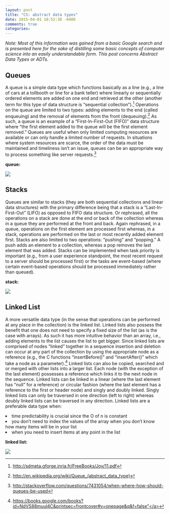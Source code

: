 ```yaml
---
layout: post
title: "CS: abstract data types"
date: 2015-04-01 10:52:38 -0400
comments: true
categories:
---
```


<i>Note: Most of this information was gained from a basic Google search and is presented here for the sake of distilling some basic concepts of computer science into an easily understandable form. This post concerns Abstract Data Types or ADTs.</i>
<h2>Queues</h2>

A queue is a simple data type which functions basically as a line (e.g., a line of cars at a tollbooth or line for a bank teller) where linearly or sequentially ordered elements are added on one end and retrieved at the other (another term for this type of data structure is “sequential collection”).[^1] Operations on the queue are limited to two types: adding elements to the end (called enqueuing) and the removal of elements from the front (dequeuing).[^2] As such, a queue is an example of a “First-In-First-Out (FIFO)” data structure where “the first element added to the queue will be the first element removed.” Queues are useful when only limited computing resources are available or can only handle a limited number of requests. In situations where system resources are scarce, the order of the data must be maintained and timeliness isn’t an issue, queues can be an appropriate way to process something like server requests.[^3]

<!-- more -->

<strong>queue:</strong>

<img src="http://upload.wikimedia.org/wikipedia/commons/5/52/Data_Queue.svg">

<h2>Stacks</h2>

Queues are similar to stacks (they are both sequential collections and linear data structures) with the primary difference being that a stack is a “Last-In-First-Out” (LIFO) as opposed to FIFO data structure. Or rephrased, all the operations on a stack are done at the end or back of the collection whereas in a queue they are performed at the front and back. Again rephrased, in a queue, operations on the first element are processed first whereas, in a stack, operations are performed on the last or most recently added element first. Stacks are also limited to two operations: “pushing” and “popping.” A push adds an element to a collection, whereas a pop removes the last element that was added. Stacks can be implemented when task priority is important (e.g., from a user experience standpoint, the most recent request to a server should be processed first) or the tasks are event-based (where certain event-based operations should be processed immediately rather than queued).

<strong>stack:</strong>

<img src="http://upload.wikimedia.org/wikipedia/commons/2/29/Data_stack.svg">

<h2>Linked List</h2>

A more versatile data type (in the sense that operations can be performed at any place in the collection) is the linked list. Linked lists also possess the benefit that one does not need to specify a fixed size of the list (as is the case with arrays). As such it has more intuitive behavior than an array, i.e., adding elements to the list causes the list to get bigger. Since linked lists are comprised of nodes “linked” together in a sequence insertion and deletion can occur at any part of the collection by using the appropriate node as a reference (e.g., the C functions “insertBefore()” and “insertAfter()” which take a node as a parameter).[^4] Linked lists can also be copied, searched and or merged with other lists into a larger list. Each node (with the exception of the last element) possesses a reference which links it to the next node in the sequence. Linked lists can be linked in a linear (where the last element has “null” for a reference) or circular fashion (where the last element has a reference to the first or header node) and singly and doubly linked. Singly linked lists can only be traversed in one direction (left to right) whereas doubly linked lists can be traversed in any direction. Linked lists are a preferable data type when:

<li>time predictability is crucial since the O of n is constant</li>
<li>you don’t need to index the values of the array
when you don’t know how many items will be in your list</li>
<li>when you need to insert items at any point in the list</li>

<strong>linked list:</strong>

<img src="http://mike-lipman.com/images/linked-list.png">

[^1]: <a href="http://sdmeta.gforge.inria.fr/FreeBooks/Joy/11.pdf">http://sdmeta.gforge.inria.fr/FreeBooks/Joy/11.pdf</a>

[^2]: <a href="http://en.wikipedia.org/wiki/Queue_(abstract_data_type)">http://en.wikipedia.org/wiki/Queue_(abstract_data_type)</a>

[^3]: <a href="http://stackoverflow.com/questions/7431054/when-where-how-should-queues-be-used">http://stackoverflow.com/questions/7431054/when-where-how-should-queues-be-used</a>

[^4]: <a href="https://books.google.com/books?id=NdVS88muul4C&printsec=frontcover#v=onepage&q&f=false">https://books.google.com/books?id=NdVS88muul4C&printsec=frontcover#v=onepage&q&f=false"</a>

